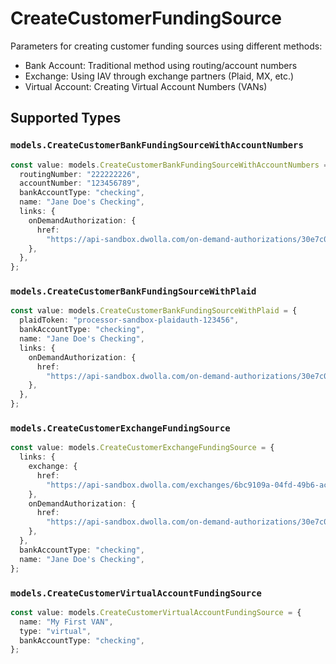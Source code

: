 # CreateCustomerFundingSource

Parameters for creating customer funding sources using different methods:
- Bank Account: Traditional method using routing/account numbers
- Exchange: Using IAV through exchange partners (Plaid, MX, etc.)
- Virtual Account: Creating Virtual Account Numbers (VANs)



## Supported Types

### `models.CreateCustomerBankFundingSourceWithAccountNumbers`

```typescript
const value: models.CreateCustomerBankFundingSourceWithAccountNumbers = {
  routingNumber: "222222226",
  accountNumber: "123456789",
  bankAccountType: "checking",
  name: "Jane Doe's Checking",
  links: {
    onDemandAuthorization: {
      href:
        "https://api-sandbox.dwolla.com/on-demand-authorizations/30e7c028-0bdf-e511-80de-0aa34a9b2388",
    },
  },
};
```

### `models.CreateCustomerBankFundingSourceWithPlaid`

```typescript
const value: models.CreateCustomerBankFundingSourceWithPlaid = {
  plaidToken: "processor-sandbox-plaidauth-123456",
  bankAccountType: "checking",
  name: "Jane Doe's Checking",
  links: {
    onDemandAuthorization: {
      href:
        "https://api-sandbox.dwolla.com/on-demand-authorizations/30e7c028-0bdf-e511-80de-0aa34a9b2388",
    },
  },
};
```

### `models.CreateCustomerExchangeFundingSource`

```typescript
const value: models.CreateCustomerExchangeFundingSource = {
  links: {
    exchange: {
      href:
        "https://api-sandbox.dwolla.com/exchanges/6bc9109a-04fd-49b6-ace6-ca06fd282d65",
    },
    onDemandAuthorization: {
      href:
        "https://api-sandbox.dwolla.com/on-demand-authorizations/30e7c028-0bdf-e511-80de-0aa34a9b2388",
    },
  },
  bankAccountType: "checking",
  name: "Jane Doe's Checking",
};
```

### `models.CreateCustomerVirtualAccountFundingSource`

```typescript
const value: models.CreateCustomerVirtualAccountFundingSource = {
  name: "My First VAN",
  type: "virtual",
  bankAccountType: "checking",
};
```

